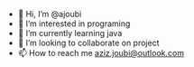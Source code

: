 - 👋 Hi, I’m @ajoubi
- 👀 I’m interested in programing
- 🌱 I’m currently learning java
- 💞️ I’m looking to collaborate on project
- 📫 How to reach me aziz.joubi@outlook.com

<!---
ajoubi/ajoubi is a ✨ special ✨ repository because its `README.md` (this file) appears on your GitHub profile.
You can click the Preview link to take a look at your changes.
--->

